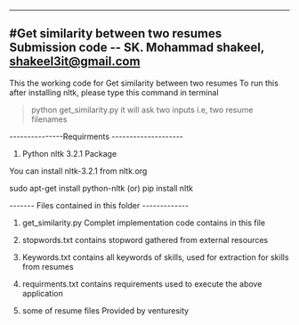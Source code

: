 -----------------------------------------------------------------
#Get similarity between two resumes Submission code
             -- SK. Mohammad shakeel, shakeel3it@gmail.com
-----------------------------------------------------------------

This the working code for Get similarity between two resumes
To run this after installing nltk, please type this command in terminal
>	python get_similarity.py
it will ask two inputs i.e, two resume filenames

---------------Requirments --------------------

1. Python nltk 3.2.1 Package

You can install nltk-3.2.1 from nltk.org

sudo apt-get install python-nltk	(or)	pip install nltk

------- Files contained in this folder -------------

1. get_similarity.py
	Complet implementation code contains in this file

2. stopwords.txt
	contains stopword gathered from external resources

3. Keywords.txt
	contains all keywords of skills, used for extraction for skills from resumes

4. requirments.txt
	contains requirements used to execute the above application

5. some of resume files
	Provided by venturesity
